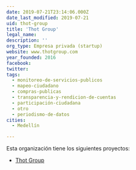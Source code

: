 ```yaml
---
date: 2019-07-21T23:14:06.000Z
date_last_modified: 2019-07-21
uid: thot-group
title: 'Thot Group'
legal_name: 
description: ''
org_type: Empresa privada (startup)
website: www.thotgroup.com
year_founded: 2016
facebook: 
twitter: 
tags:
  - monitoreo-de-servicios-publicos
  - mapeo-ciudadano
  - compras-publicas
  - transparencia-y-rendicion-de-cuentas
  - participación-ciudadana
  - otro
  - periodismo-de-datos
cities: 
  - Medellín

---
```


Esta organización tiene los siguientes proyectos:

- [Thot Group](/proyectos/thot-group)

